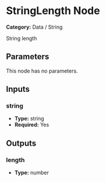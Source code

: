 
# StringLength Node

**Category:** Data / String

String length

## Parameters

This node has no parameters.

## Inputs


### string
- **Type:** string
- **Required:** Yes



## Outputs


### length
- **Type:** number





